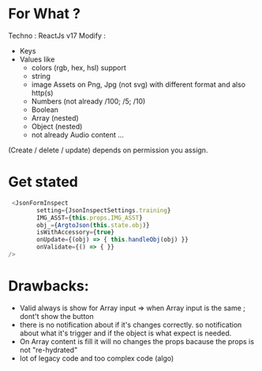 # For What ?

Techno : ReactJs v17
Modify :

- Keys
- Values like 
    - colors (rgb, hex, hsl) support
    - string
    - image Assets on Png, Jpg (not svg) with different format and also http(s)
    - Numbers (not already /100; /5; /10)
    - Boolean
    - Array (nested)
    - Object (nested)
    - not already Audio content ...

(Create / delete / update) depends on permission you assign.

# Get stated
``` TypeScript
 <JsonFormInspect
        setting={JsonInspectSettings.training}
        IMG_ASST={this.props.IMG_ASST}
        obj_={ArgtoJson(this.state.obj)}
        isWithAccessory={true}
        onUpdate={(obj) => { this.handleObj(obj) }}
        onValidate={() => { }}
/>
```

# Drawbacks:
- Valid always is show for Array input => when Array input is the same ; dont't show the button
- there is no notification about if it's changes correctly. so notification about what it's trigger and if the object is what expect is needed.
- On Array content is fill it will no changes the props bacause the props is not "re-hydrated"
- lot of legacy code and too complex code (algo)
